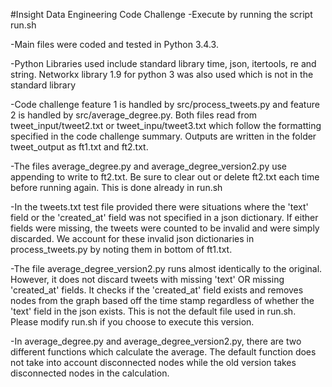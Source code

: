 #Insight Data Engineering Code Challenge
-Execute by running the script run.sh

-Main files were coded and tested in Python 3.4.3.

-Python Libraries used include standard library time, json, itertools, re and string. Networkx library 1.9 for python 3 was also used which is not in the standard library

-Code challenge feature 1 is handled by src/process_tweets.py and feature 2 is handled by src/average_degree.py. Both files read from tweet_input/tweet2.txt or tweet_inpu/tweet3.txt which follow the formatting specified in the code challenge summary. Outputs are written in the folder tweet_output as ft1.txt and ft2.txt.

-The files average_degree.py and average_degree_version2.py use appending to write to ft2.txt. Be sure to clear out or delete ft2.txt each time before running again. This is done already in run.sh

-In the tweets.txt test file provided there were situations where the 'text' field or the 'created_at' field was not specified in a json dictionary. If either fields were missing, the tweets were counted to be invalid and were simply discarded. We account for these invalid json dictionaries in process_tweets.py by noting them in bottom of ft1.txt. 

-The file average_degree_version2.py runs almost identically to the original. However, it does not discard tweets with missing 'text' OR missing 'created_at' fields. It checks if the 'created_at' field exists and removes nodes from the graph based off the time stamp regardless of whether the 'text' field in the json exists. This is not the default file used in run.sh. Please modify run.sh if you choose to execute this version.

-In average_degree.py and average_degree_version2.py, there are two different functions which calculate the average. The default function does not take into account disconnected nodes while the old version takes disconnected nodes in the calculation.



